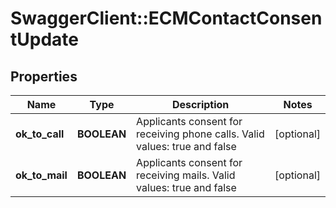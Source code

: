 # SwaggerClient::ECMContactConsentUpdate

## Properties
Name | Type | Description | Notes
------------ | ------------- | ------------- | -------------
**ok_to_call** | **BOOLEAN** | Applicants consent for receiving phone calls. Valid values: true and false | [optional] 
**ok_to_mail** | **BOOLEAN** | Applicants consent for receiving mails. Valid values: true and false | [optional] 

